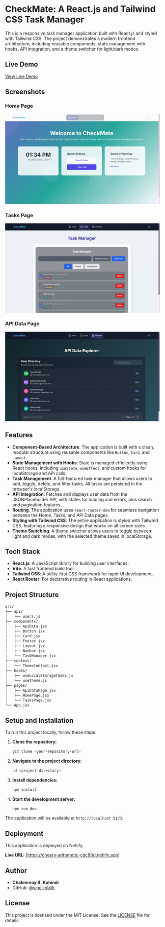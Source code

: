 # CheckMate: A React.js and Tailwind CSS Task Manager

This is a responsive task manager application built with React.js and styled with Tailwind CSS. The project demonstrates a modern frontend architecture, including reusable components, state management with hooks, API integration, and a theme switcher for light/dark modes.

## Live Demo

[View Live Demo](https://cheery-arithmetic-cdc83d.netlify.app)

## Screenshots

### Home Page
![Home Page](/screenshots/homepage.jpg)

### Tasks Page
![Tasks Page](/screenshots/tasks.jpg)

### API Data Page
![API Data Page](/screenshots/apidata.jpg)



## Features

- **Component-Based Architecture**: The application is built with a clean, modular structure using reusable components like `Button`, `Card`, and `Layout`.
- **State Management with Hooks**: State is managed efficiently using React hooks, including `useState`, `useEffect`, and custom hooks for localStorage and API calls.
- **Task Management**: A full-featured task manager that allows users to add, toggle, delete, and filter tasks. All tasks are persisted in the browser's localStorage.
- **API Integration**: Fetches and displays user data from the JSONPlaceholder API, with states for loading and errors, plus search and pagination features.
- **Routing**: The application uses `react-router-dom` for seamless navigation between the Home, Tasks, and API Data pages.
- **Styling with Tailwind CSS**: The entire application is styled with Tailwind CSS, featuring a responsive design that works on all screen sizes.
- **Theme Switching**: A theme switcher allows users to toggle between light and dark modes, with the selected theme saved in localStorage.

## Tech Stack

- **React.js**: A JavaScript library for building user interfaces.
- **Vite**: A fast frontend build tool.
- **Tailwind CSS**: A utility-first CSS framework for rapid UI development.
- **React Router**: For declarative routing in React applications.

## Project Structure

```
src/
├── api/
│   └── users.js
├── components/
│   ├── ApiData.jsx
│   ├── Button.jsx
│   ├── Card.jsx
│   ├── Footer.jsx
│   ├── Layout.jsx
│   ├── Navbar.jsx
│   └── TaskManager.jsx
├── context/
│   └── ThemeContext.jsx
├── hooks/
│   ├── useLocalStorageTasks.js
│   └── useTheme.js
├── pages/
│   ├── ApiDataPage.jsx
│   ├── HomePage.jsx
│   └── TasksPage.jsx
└── App.jsx
```

## Setup and Installation

To run this project locally, follow these steps:

1.  **Clone the repository:**
    ```bash
    git clone <your-repository-url>
    ```
2.  **Navigate to the project directory:**
    ```bash
    cd <project-directory>
    ```
3.  **Install dependencies:**
    ```bash
    npm install
    ```
4.  **Start the development server:**
    ```bash
    npm run dev
    ```
The application will be available at `http://localhost:5173`.

## Deployment

This application is deployed on Netlify.

**Live URL:** [https://cheery-arithmetic-cdc83d.netlify.app]

## Author

- **Chalonreay B. Kahindi**
- GitHub: [@vinci-plath](https://github.com/vinci-plath)

## License

This project is licensed under the MIT License. See the [LICENSE](LICENSE.md) file for details.
 
